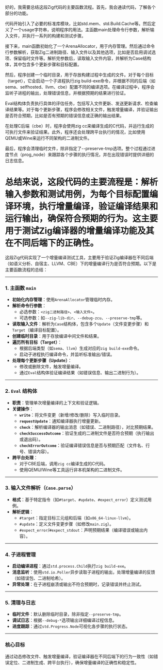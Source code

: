 好的，我需要总结这段Zig代码的主要函数流程。首先，我会通读代码，了解各个部分的功能。

代码开始引入了必要的标准库模块，比如std.mem、std.Build.Cache等。然后定义了一个usage字符串，说明程序的用法。主函数main处理命令行参数，解析输入文件，并执行一系列的构建和测试步骤。

接下来，main函数初始化了一个ArenaAllocator，用于内存管理。然后通过命令行参数解析，获取Zig二进制路径、输入文件以及其他选项，比如是否启用调试选项、保留临时文件等。解析完参数后，读取输入文件内容，并解析为Case结构体，其中包含多个更新步骤和目标配置。

然后，程序创建一个临时目录，用于存放构建过程中生成的文件。对于每个目标（target），它会启动一个子进程执行zig build-exe命令，并根据不同的后端（如sema、selfhosted、llvm、cbe）配置不同的编译选项。在编译过程中，程序会监听子进程的输出，处理错误信息，并根据预期的结果进行验证。

Eval结构体负责执行具体的评估任务，包括写入文件更新、发送更新请求、检查编译结果等。对于每个更新步骤，程序会修改相关文件，触发增量编译，并验证输出是否符合预期，比如是否有预期的错误信息或正确的输出结果。

在处理C后端（cbe）时，程序会使用zig cc来编译生成的C代码，并运行生成的可执行文件来验证结果。此外，程序还会处理跨平台执行的情况，比如使用QEMU或Wine来运行不同架构的二进制文件。

最后，程序会清理临时文件，除非指定了--preserve-tmp选项。整个过程通过进度节点（prog_node）来跟踪各个步骤的执行情况，并在出现错误时提供详细的日志信息。

总结来说，这段代码的主要流程是：解析输入参数和测试用例，为每个目标配置编译环境，执行增量编译，验证编译结果和运行输出，确保符合预期的行为。这主要用于测试Zig编译器的增量编译功能及其在不同后端下的正确性。
================================================
这段Zig代码实现了一个增量编译测试工具，主要用于验证Zig编译器在不同后端（如语义分析、自宿主、LLVM、CBE）下的增量编译行为是否符合预期。以下是主要函数流程的总结：

---

### **1. 主函数 `main`**
- **初始化内存管理**：使用`ArenaAllocator`管理临时内存。
- **解析命令行参数**：
  - 必选参数：`<zig二进制路径>`、`<输入文件>`。
  - 可选参数：如`--zig-lib-dir`、`--debug-zcu`、`--preserve-tmp`等。
- **读取输入文件**：解析为`Case`结构体，包含多个`Update`（文件变更步骤）和`Target`（编译目标配置）。
- **创建临时目录**：用于存放编译中间文件和结果。
- **遍历所有目标（Target）**：
  - 根据后端类型（如`sema`、`llvm`）生成对应的`zig build-exe`命令。
  - 启动子进程执行编译命令，并监听标准输出/错误。
- **处理每个更新步骤（Update）**：
  - 修改或删除文件，触发增量编译。
  - 通过`Eval`结构体验证编译结果（如错误信息、输出二进制行为）。

---

### **2. `Eval` 结构体**
- **职责**：管理单次增量编译的上下文和验证逻辑。
- **关键操作**：
  - **`write`**：将文件变更（新增/修改/删除）写入临时目录。
  - **`requestUpdate`**：通知编译器执行增量更新。
  - **`check`**：解析编译器的输出消息（如错误、二进制路径），对比预期结果。
  - **`checkSuccessOutcome`**：验证生成的二进制文件是否符合预期（执行输出或退出码）。
  - **`checkErrorOutcome`**：验证编译错误信息是否与预期匹配（文件名、行号、错误内容）。
- **跨平台处理**：
  - 对于CBE后端，调用`zig cc`编译生成的C代码。
  - 使用QEMU/Wine等工具运行非本机架构的二进制文件。

---

### **3. 输入文件解析（`Case.parse`）**
- **格式**：基于特定指令（如`#target`、`#update`、`#expect_error`）定义测试用例。
- **解析逻辑**：
  - `#target`：指定目标三元组和后端（如`x86_64-linux-llvm`）。
  - `#update`：定义文件变更步骤（如修改`main.zig`）。
  - `#expect_error`/`#expect_stdout`：声明预期结果（编译错误或输出内容）。

---

### **4. 子进程管理**
- **启动编译进程**：通过`std.process.Child`执行`zig build-exe`。
- **消息监听**：使用`std.io.Poller`异步读取子进程的输出，处理增量编译的反馈（如错误包、二进制哈希）。
- **异常处理**：在子进程崩溃或输出不符合预期时，记录错误并终止测试。

---

### **5. 清理与日志**
- **临时文件**：默认删除临时目录，除非指定`--preserve-tmp`。
- **调试日志**：根据`--debug-*`选项输出详细编译过程信息。
- **进度跟踪**：通过`std.Progress.Node`可视化各步骤的执行状态。

---

### **核心目标**
通过动态修改文件、触发增量编译，验证编译器在不同后端下的行为一致性（如错误定位、二进制生成、跨平台执行），确保增量编译的正确性和稳定性。